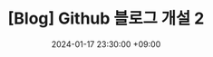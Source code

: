---
title: "[Blog] Github 블로그 개설 2"
date: 2024-01-17 23:30:00 +09:00
categories: [Development, Github]
tags: [Development, Blog, Github, Ruby, Jekyll, jekyll-theme-chirpy]
---